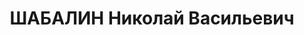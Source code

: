 ---
title: ШАБАЛИН Николай Васильевич
description: "Род. в 1904, Архангельская обл., г. Сольвычегодск. Проживал: г. Муром.\
  \ Техник \n  Арестован 02.01.1937. Приговор: ВМН. Расстрелян"
---